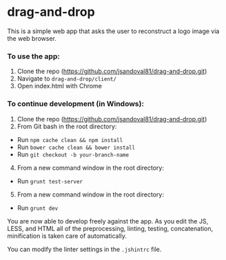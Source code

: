 drag-and-drop
=============

This is a simple web app that asks the user to reconstruct a logo image via the web browser.

### To use the app:
1. Clone the repo (https://github.com/jsandoval81/drag-and-drop.git)
2. Navigate to `drag-and-drop/client/`
3. Open index.html with Chrome

### To continue development (in Windows):
1. Clone the repo (https://github.com/jsandoval81/drag-and-drop.git)
2. From Git bash in the root directory:
* Run `npm cache clean && npm install`
* Run `bower cache clean && bower install`
* Run `git checkout -b your-branch-name`
4. From a new command window in the root directory:
* Run `grunt test-server`
5. From a new command window in the root directory:
* Run `grunt dev`

You are now able to develop freely against the app. As you edit the JS, LESS, and HTML all of the preprocessing, linting, testing, concatenation, minification is taken care of automatically.

You can modify the linter settings in the `.jshintrc` file.